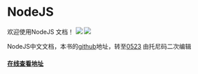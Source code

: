 ﻿# NodeJS

欢迎使用NodeJS 文档！ [![](https://img.shields.io/github/forks/Tony-Code/nodejs.svg)](https://github.com/Tony-Code/nodejs/network) [![](https://img.shields.io/github/stars/Tony-Code/nodejs.svg)](https://github.com/Tony-Code/nodejs/stargazers)

NodeJS中文文档，本书的[github](https://github.com/Tony-Code)地址，转至[0523](https://github.com/0532/nodejs) 由托尼码二次编辑

 #### [在线查看地址](https://tony-code.github.io/nodejs/book/)
